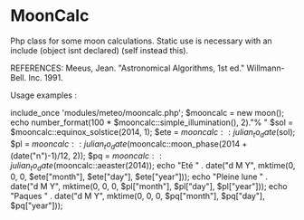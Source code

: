 MoonCalc
========
Php class for some moon calculations.
Static use is necessary with an include (object isnt declared) (self instead this).


REFERENCES: Meeus, Jean. "Astronomical Algorithms, 1st ed." Willmann-Bell. Inc. 1991.

Usage examples :

include_once 'modules/meteo/mooncalc.php';
$mooncalc = new moon();
echo number_format(100 * $mooncalc::simple_illumination(), 2)."% "
$sol = $mooncalc::equinox_solstice(2014, 1);
					$ete = $mooncalc::julian_to_date($sol);
					$pl  = $mooncalc::julian_to_date($mooncalc::moon_phase(2014 + (date("n")-1)/12, 2));
					$pq  = $mooncalc::julian_to_date($mooncalc::aeaster(2014));
echo "Eté " . date("d M Y", mktime(0, 0, 0, $ete["month"], $ete["day"], $ete["year"]));
echo "Pleine lune " . date("d M Y", mktime(0, 0, 0, $pl["month"], $pl["day"], $pl["year"]));
echo "Paques " . date("d M Y", mktime(0, 0, 0, $pq["month"], $pq["day"], $pq["year"]));
					
